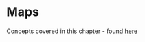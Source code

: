 # Maps

Concepts covered in this chapter - found [here](https://quii.gitbook.io/learn-go-with-tests/go-fundamentals/maps)